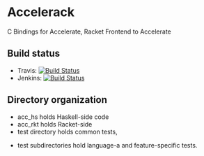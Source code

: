 Accelerack
==========

C Bindings for Accelerate, Racket Frontend to Accelerate

## Build status

 * Travis:  [![Build Status](https://travis-ci.org/iu-parfunc/accelerack.svg?branch=master)](https://travis-ci.org/iu-parfunc/accelerack)
 * Jenkins: [![Build Status](http://tester-lin.soic.indiana.edu:8080/buildStatus/icon?job=accelerack)](http://tester-lin.soic.indiana.edu:8080/job/accelerack/)

## Directory organization

 * acc_hs  holds Haskell-side code
 * acc_rkt holds Racket-side
 * test directory holds common tests,
  - test subdirectories hold language-a and feature-specific tests.


